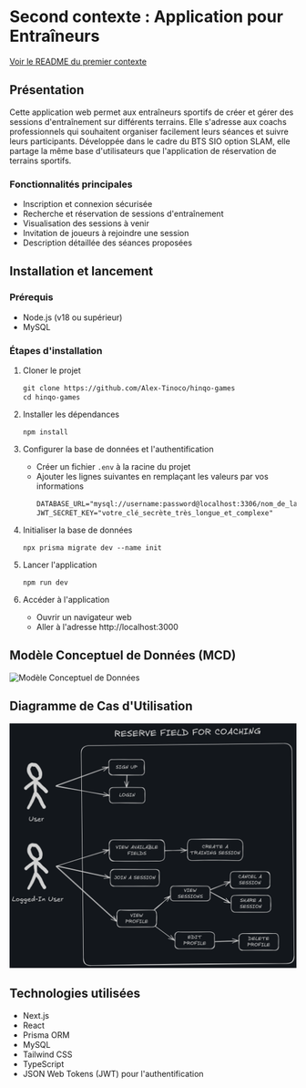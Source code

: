 # Second contexte : Application pour Entraîneurs

[Voir le README du premier contexte](./README1.md)

## Présentation

Cette application web permet aux entraîneurs sportifs de créer et gérer des sessions d'entraînement sur différents terrains. Elle s'adresse aux coachs professionnels qui souhaitent organiser facilement leurs séances et suivre leurs participants. Développée dans le cadre du BTS SIO option SLAM, elle partage la même base d'utilisateurs que l'application de réservation de terrains sportifs.

### Fonctionnalités principales

- Inscription et connexion sécurisée
- Recherche et réservation de sessions d'entraînement
- Visualisation des sessions à venir
- Invitation de joueurs à rejoindre une session
- Description détaillée des séances proposées

## Installation et lancement

### Prérequis

- Node.js (v18 ou supérieur)
- MySQL

### Étapes d'installation

1. Cloner le projet

   ```
   git clone https://github.com/Alex-Tinoco/hinqo-games
   cd hinqo-games
   ```

2. Installer les dépendances

   ```
   npm install
   ```

3. Configurer la base de données et l'authentification

   - Créer un fichier `.env` à la racine du projet
   - Ajouter les lignes suivantes en remplaçant les valeurs par vos informations
     ```
     DATABASE_URL="mysql://username:password@localhost:3306/nom_de_la_base"
     JWT_SECRET_KEY="votre_clé_secrète_très_longue_et_complexe"
     ```

4. Initialiser la base de données

   ```
   npx prisma migrate dev --name init
   ```

5. Lancer l'application

   ```
   npm run dev
   ```

6. Accéder à l'application
   - Ouvrir un navigateur web
   - Aller à l'adresse http://localhost:3000

## Modèle Conceptuel de Données (MCD)

![Modèle Conceptuel de Données](./public/readme/mcd2.png)

## Diagramme de Cas d'Utilisation

![Diagramme de Cas d'Utilisation](./public/readme/usecase2.png)

## Technologies utilisées

- Next.js
- React
- Prisma ORM
- MySQL
- Tailwind CSS
- TypeScript
- JSON Web Tokens (JWT) pour l'authentification
